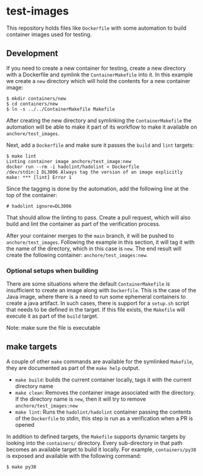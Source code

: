 # test-images
This repository holds files like `Dockerfile` with some automation to build container images used for testing.


## Development

If you need to create a new container for testing, create a new directory with a Dockerfile and symlink the `ContainerMakefile` into it. In this example
we create a `new` directory which will hold the contents for a new container image:

```text
$ mkdir containers/new
$ cd containers/new
$ ln -s ../../ContainerMakefile Makefile
```

After creating the new directory and symlinking the `ContainerMakefile` the automation will be able to make it part of its workflow to make it available on `anchore/test_images`.

Next, add a `Dockerfile` and make sure it passes the `build` and `lint` targets:

```
$ make lint
Linting container image anchore/test_image:new
docker run --rm -i hadolint/hadolint < Dockerfile
/dev/stdin:1 DL3006 Always tag the version of an image explicitly
make: *** [lint] Error 1
```

Since the tagging is done by the automation, add the following line at the top of the container:

```
# hadolint ignore=DL3006
```

That should allow the linting to pass. Create a pull request, which will also build and lint the container as part of the verification process.

After your container merges to the `main` branch, it will be pushed to `anchore/test_images`. Following the example in this section, it will tag it with the name
of the directory, which in this case is `new`. The end result will create the following container: `anchore/test_images:new`.


### Optional setups when building
There are some situations where the default `ContainerMakefile` is insufficient to create an image along with `Dockerfile`. This is the case of the Java image, where
there is a need to run some ephemeral containers to create a java artifact. In such cases, there is support for a `setup.sh` script that needs to be defined in the target. If
this file exists, the `Makefile` will execute it as part of the `build` target. 

Note: make sure the file is executable


## make targets
A couple of other `make` commands are available for the symlinked `Makefile`, they are documented as part of the `make help` output.

* `make build`: builds the current container locally, tags it with the current directory name
* `make clean`: Removes the container image associated with the directory. If the directory name is `new`, then it will try to remove `anchore/test_images:new`
* `make lint`: Runs the `hadolint/hadolint` container passing the contents of the `Dockerfile` to stdin, this step is run as a verification when a PR is opened

In addition to defined targets, the `Makefile` supports dynamic targets by looking into the `containers/` directory. Every sub-directory in that path becomes an available target to build it locally. For example, `containers/py38` is exposed and available with the following command:

```
$ make py38
```
